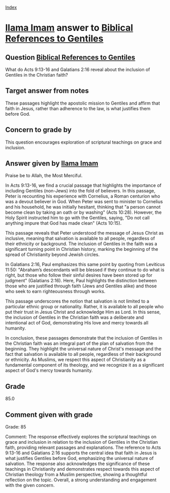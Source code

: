 
[Index](../../index.md)
# [llama Imam](../../answering_models/llama_Imam.md) answer to [Biblical References to Gentiles](../../questions/Biblical_References_to_Gentiles.md)

## Question [Biblical References to Gentiles](../../questions/Biblical_References_to_Gentiles.md)
What do Acts 9:13-16 and Galatians 2:16 reveal about the inclusion of Gentiles in the Christian faith?

## Target answer from notes
These passages highlight the apostolic mission to Gentiles and affirm that faith in Jesus, rather than adherence to the law, is what justifies them before God.

## Concern to grade by
This question encourages exploration of scriptural teachings on grace and inclusion.

## Answer given by [llama Imam](../../answering_models/llama_Imam.md)
Praise be to Allah, the Most Merciful.

In Acts 9:13-16, we find a crucial passage that highlights the importance of including Gentiles (non-Jews) into the fold of believers. In this passage, Peter is recounting his experience with Cornelius, a Roman centurion who was a devout believer in God. When Peter was sent to minister to Cornelius and his household, he was initially hesitant, thinking that "a person cannot become clean by taking an oath or by washing" (Acts 10:28). However, the Holy Spirit instructed him to go with the Gentiles, saying, "Do not call anything impure that God has made clean" (Acts 10:15).

This passage reveals that Peter understood the message of Jesus Christ as inclusive, meaning that salvation is available to all people, regardless of their ethnicity or background. The inclusion of Gentiles in the faith was a significant turning point in Christian history, marking the beginning of the spread of Christianity beyond Jewish circles.

In Galatians 2:16, Paul emphasizes this same point by quoting from Leviticus 11:50: "Abraham’s descendants will be blessed if they continue to do what is right, but those who follow their sinful desires have been stored up for judgment" (Galatians 2:16). Here, Paul highlights the distinction between those who are justified through faith (Jews and Gentiles alike) and those who seek to earn righteousness through works.

This passage underscores the notion that salvation is not limited to a particular ethnic group or nationality. Rather, it is available to all people who put their trust in Jesus Christ and acknowledge Him as Lord. In this sense, the inclusion of Gentiles in the Christian faith was a deliberate and intentional act of God, demonstrating His love and mercy towards all humanity.

In conclusion, these passages demonstrate that the inclusion of Gentiles in the Christian faith was an integral part of the plan of salvation from the beginning. They highlight the universal nature of Christ's message and the fact that salvation is available to all people, regardless of their background or ethnicity. As Muslims, we respect this aspect of Christianity as a fundamental component of its theology, and we recognize it as a significant aspect of God's mercy towards humanity.

## Grade
85.0

## Comment given with grade
Grade: 85

Comment: The response effectively explores the scriptural teachings on grace and inclusion in relation to the inclusion of Gentiles in the Christian faith, providing relevant passages and explanations. The reference to Acts 9:13-16 and Galatians 2:16 supports the central idea that faith in Jesus is what justifies Gentiles before God, emphasizing the universal nature of salvation. The response also acknowledges the significance of these teachings in Christianity and demonstrates respect towards this aspect of Christian theology from a Muslim perspective, showing a thoughtful reflection on the topic. Overall, a strong understanding and engagement with the given concern.

